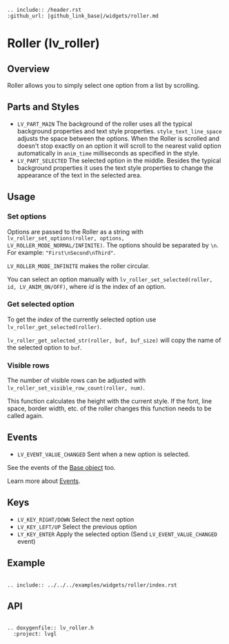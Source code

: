 ```eval_rst
.. include:: /header.rst 
:github_url: |github_link_base|/widgets/roller.md
```
# Roller (lv_roller)

## Overview

Roller allows you to simply select one option from a list by scrolling. 

## Parts and Styles
- `LV_PART_MAIN` The background of the roller uses all the typical background properties and text style properties. `style_text_line_space` adjusts the space between the options. 
When the Roller is scrolled and doesn't stop exactly on an option it will scroll to the nearest valid option automatically in `anim_time` milliseconds as specified in the style.
- `LV_PART_SELECTED` The selected option in the middle. Besides the typical background properties it uses the text style properties to change the appearance of the text in the selected area.

## Usage

### Set options
Options are passed to the Roller as a string with `lv_roller_set_options(roller, options, LV_ROLLER_MODE_NORMAL/INFINITE)`. The options should be separated by `\n`. For example: `"First\nSecond\nThird"`.

`LV_ROLLER_MODE_INFINITE` makes the roller circular.

You can select an option manually with `lv_roller_set_selected(roller, id, LV_ANIM_ON/OFF)`, where *id* is the index of an option.

### Get selected option
To get the *index* of the currently selected option use `lv_roller_get_selected(roller)`.

`lv_roller_get_selected_str(roller, buf, buf_size)` will copy the name of the selected option to `buf`.

### Visible rows
The number of visible rows can be adjusted with `lv_roller_set_visible_row_count(roller, num)`.

This function calculates the height with the current style. If the font, line space, border width, etc. of the roller changes this function needs to be called again. 

## Events
- `LV_EVENT_VALUE_CHANGED` Sent when a new option is selected.

See the events of the [Base object](/widgets/obj) too.

Learn more about [Events](/overview/event).

## Keys
- `LV_KEY_RIGHT/DOWN` Select the next option
- `LV_KEY_LEFT/UP` Select the previous option
- `LY_KEY_ENTER` Apply the selected option (Send `LV_EVENT_VALUE_CHANGED` event) 

## Example

```eval_rst

.. include:: ../../../examples/widgets/roller/index.rst

```

## API 

```eval_rst

.. doxygenfile:: lv_roller.h
  :project: lvgl
        
```
